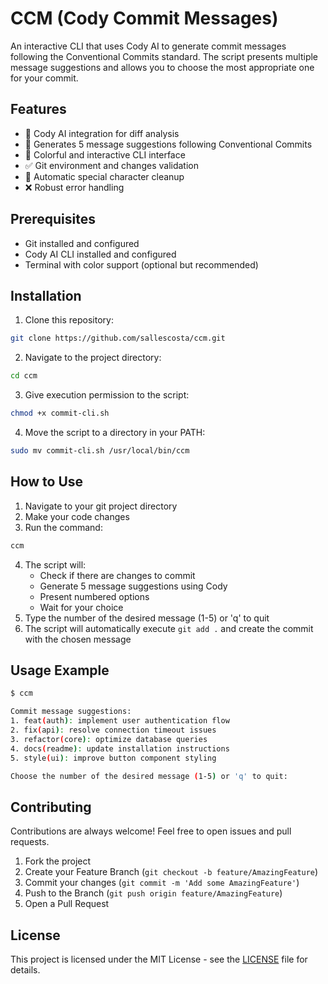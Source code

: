 # CCM (Cody Commit Messages)

An interactive CLI that uses Cody AI to generate commit messages following the Conventional Commits standard. The script presents multiple message suggestions and allows you to choose the most appropriate one for your commit.

## Features

- 🤖 Cody AI integration for diff analysis
- 📝 Generates 5 message suggestions following Conventional Commits
- 🎨 Colorful and interactive CLI interface
- ✅ Git environment and changes validation
- 🧹 Automatic special character cleanup
- ❌ Robust error handling

## Prerequisites

- Git installed and configured
- Cody AI CLI installed and configured
- Terminal with color support (optional but recommended)

## Installation

1. Clone this repository:
```bash
git clone https://github.com/sallescosta/ccm.git
```

2. Navigate to the project directory:
```bash
cd ccm
```

3. Give execution permission to the script:
```bash
chmod +x commit-cli.sh
```

4. Move the script to a directory in your PATH:
```bash
sudo mv commit-cli.sh /usr/local/bin/ccm
```

## How to Use

1. Navigate to your git project directory
2. Make your code changes
3. Run the command:
```bash
ccm
```
4. The script will:
   - Check if there are changes to commit
   - Generate 5 message suggestions using Cody
   - Present numbered options
   - Wait for your choice
5. Type the number of the desired message (1-5) or 'q' to quit
6. The script will automatically execute `git add .` and create the commit with the chosen message

## Usage Example

```bash
$ ccm

Commit message suggestions:
1. feat(auth): implement user authentication flow
2. fix(api): resolve connection timeout issues
3. refactor(core): optimize database queries
4. docs(readme): update installation instructions
5. style(ui): improve button component styling

Choose the number of the desired message (1-5) or 'q' to quit:
```

## Contributing

Contributions are always welcome! Feel free to open issues and pull requests.

1. Fork the project
2. Create your Feature Branch (`git checkout -b feature/AmazingFeature`)
3. Commit your changes (`git commit -m 'Add some AmazingFeature'`)
4. Push to the Branch (`git push origin feature/AmazingFeature`)
5. Open a Pull Request

## License

This project is licensed under the MIT License - see the [LICENSE](LICENSE) file for details.
